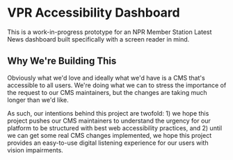 # VPR Accessibility Dashboard

This is a work-in-progress prototype for an NPR Member Station Latest News dashboard built specifically with a screen reader in mind.

## Why We're Building This

Obviously what we'd love and ideally what we'd have is a CMS that's accessible to all users. We're doing what we can to stress the importance of the request to our CMS maintainers, but the changes are taking much longer than we'd like.

As such, our intentions behind this project are twofold: 1) we hope this project pushes our CMS maintainers to understand the urgency for our platform to be structured with best web accessibility practices, and 2) until we can get some real CMS changes implemented, we hope this project provides an easy-to-use digital listening experience for our users with vision impairments.
